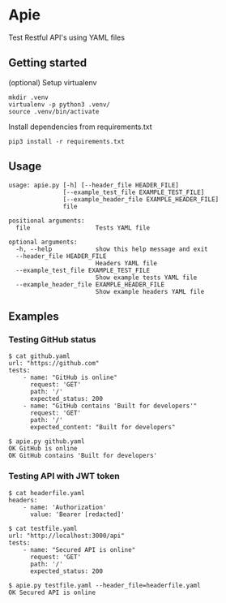 # Apie
Test Restful API's using YAML files

## Getting started
(optional) Setup virtualenv
```
mkdir .venv
virtualenv -p python3 .venv/
source .venv/bin/activate
```

Install dependencies from requirements.txt
```
pip3 install -r requirements.txt
```

## Usage
```
usage: apie.py [-h] [--header_file HEADER_FILE]
               [--example_test_file EXAMPLE_TEST_FILE]
               [--example_header_file EXAMPLE_HEADER_FILE]
               file

positional arguments:
  file                  Tests YAML file

optional arguments:
  -h, --help            show this help message and exit
  --header_file HEADER_FILE
                        Headers YAML file
  --example_test_file EXAMPLE_TEST_FILE
                        Show example tests YAML file
  --example_header_file EXAMPLE_HEADER_FILE
                        Show example headers YAML file
```

## Examples
### Testing GitHub status
```
$ cat github.yaml
url: "https://github.com"
tests:
    - name: "GitHub is online"
      request: 'GET'
      path: '/'
      expected_status: 200
    - name: "GitHub contains 'Built for developers'"
      request: 'GET'
      path: '/'
      expected_content: "Built for developers"

$ apie.py github.yaml
OK GitHub is online
OK GitHub contains 'Built for developers'
```

### Testing API with JWT token
```
$ cat headerfile.yaml
headers:
    - name: 'Authorization'
      value: 'Bearer [redacted]'

$ cat testfile.yaml
url: "http://localhost:3000/api"
tests:
    - name: "Secured API is online"
      request: 'GET'
      path: '/'
      expected_status: 200

$ apie.py testfile.yaml --header_file=headerfile.yaml
OK Secured API is online
```
